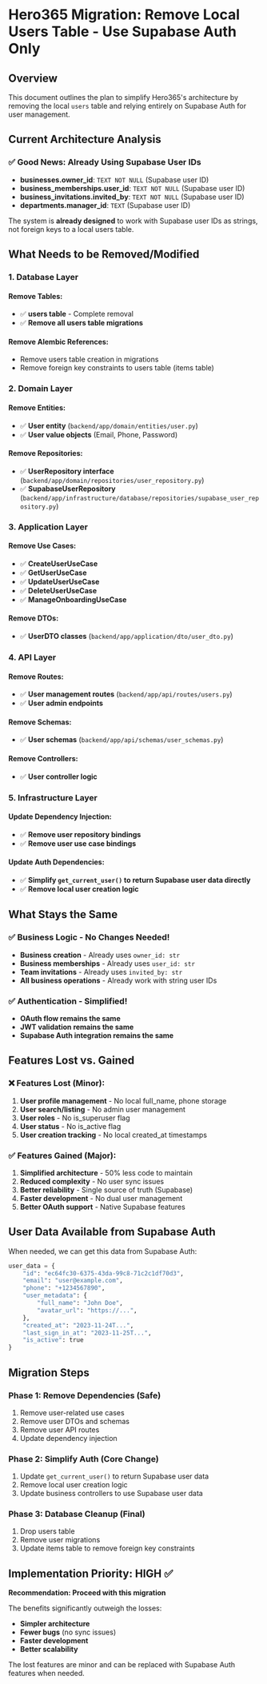 # Hero365 Migration: Remove Local Users Table - Use Supabase Auth Only

## Overview
This document outlines the plan to simplify Hero365's architecture by removing the local `users` table and relying entirely on Supabase Auth for user management.

## Current Architecture Analysis

### ✅ Good News: Already Using Supabase User IDs
- **businesses.owner_id**: `TEXT NOT NULL` (Supabase user ID)
- **business_memberships.user_id**: `TEXT NOT NULL` (Supabase user ID)  
- **business_invitations.invited_by**: `TEXT NOT NULL` (Supabase user ID)
- **departments.manager_id**: `TEXT` (Supabase user ID)

The system is **already designed** to work with Supabase user IDs as strings, not foreign keys to a local users table.

## What Needs to be Removed/Modified

### 1. Database Layer
#### Remove Tables:
- ✅ **users table** - Complete removal
- ✅ **Remove all users table migrations**

#### Remove Alembic References:
- Remove users table creation in migrations
- Remove foreign key constraints to users table (items table)

### 2. Domain Layer  
#### Remove Entities:
- ✅ **User entity** (`backend/app/domain/entities/user.py`)
- ✅ **User value objects** (Email, Phone, Password)

#### Remove Repositories:
- ✅ **UserRepository interface** (`backend/app/domain/repositories/user_repository.py`)
- ✅ **SupabaseUserRepository** (`backend/app/infrastructure/database/repositories/supabase_user_repository.py`)

### 3. Application Layer
#### Remove Use Cases:
- ✅ **CreateUserUseCase**
- ✅ **GetUserUseCase** 
- ✅ **UpdateUserUseCase**
- ✅ **DeleteUserUseCase**
- ✅ **ManageOnboardingUseCase**

#### Remove DTOs:
- ✅ **UserDTO classes** (`backend/app/application/dto/user_dto.py`)

### 4. API Layer
#### Remove Routes:
- ✅ **User management routes** (`backend/app/api/routes/users.py`)
- ✅ **User admin endpoints**

#### Remove Schemas:
- ✅ **User schemas** (`backend/app/api/schemas/user_schemas.py`)

#### Remove Controllers:
- ✅ **User controller logic**

### 5. Infrastructure Layer
#### Update Dependency Injection:
- ✅ **Remove user repository bindings**
- ✅ **Remove user use case bindings**

#### Update Auth Dependencies:
- ✅ **Simplify `get_current_user()` to return Supabase user data directly**
- ✅ **Remove local user creation logic**

## What Stays the Same

### ✅ Business Logic - No Changes Needed!
- **Business creation** - Already uses `owner_id: str` 
- **Business memberships** - Already uses `user_id: str`
- **Team invitations** - Already uses `invited_by: str`
- **All business operations** - Already work with string user IDs

### ✅ Authentication - Simplified!
- **OAuth flow remains the same**
- **JWT validation remains the same** 
- **Supabase Auth integration remains the same**

## Features Lost vs. Gained

### ❌ Features Lost (Minor):
1. **User profile management** - No local full_name, phone storage
2. **User search/listing** - No admin user management 
3. **User roles** - No is_superuser flag
4. **User status** - No is_active flag
5. **User creation tracking** - No local created_at timestamps

### ✅ Features Gained (Major):
1. **Simplified architecture** - 50% less code to maintain
2. **Reduced complexity** - No user sync issues 
3. **Better reliability** - Single source of truth (Supabase)
4. **Faster development** - No dual user management
5. **Better OAuth support** - Native Supabase features

## User Data Available from Supabase Auth

When needed, we can get this data from Supabase Auth:
```python
user_data = {
    "id": "ec64fc30-6375-43da-99c8-71c2c1df70d3",
    "email": "user@example.com", 
    "phone": "+1234567890",
    "user_metadata": {
        "full_name": "John Doe",
        "avatar_url": "https://...",
    },
    "created_at": "2023-11-24T...",
    "last_sign_in_at": "2023-11-25T...",
    "is_active": true
}
```

## Migration Steps

### Phase 1: Remove Dependencies (Safe)
1. Remove user-related use cases  
2. Remove user DTOs and schemas
3. Remove user API routes
4. Update dependency injection

### Phase 2: Simplify Auth (Core Change)
1. Update `get_current_user()` to return Supabase user data
2. Remove local user creation logic
3. Update business controllers to use Supabase user data

### Phase 3: Database Cleanup (Final)
1. Drop users table
2. Remove user migrations
3. Update items table to remove foreign key constraints

## Implementation Priority: HIGH ✅

**Recommendation: Proceed with this migration**

The benefits significantly outweigh the losses:
- **Simpler architecture** 
- **Fewer bugs** (no sync issues)
- **Faster development**
- **Better scalability**

The lost features are minor and can be replaced with Supabase Auth features when needed. 